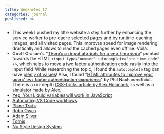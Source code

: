 ```yaml
---
title: Weeknotes 17
categories: journal
published: no
---
```

- This week I pushed my little website a step further by enhancing the service worker to pre-cache selected pages and by runtime-caching images, and all visited pages. This improves speed for image rendering drastically and allows to read the cached pages even offline. Voilà.
- Geoff Graham´s "[There’s an input attribute for a one-time code](https://geoffgraham.me/theres-an-input-attribute-for-a-one-time-code/)" pointed towards the HTML <code>&lt;input type="number" autocomplete="one-time-code" /></code>, which helps to move a two factor authentication code easily into the input field. While researching the topic, I found the <code>autocomplete</code> tag can have [plenty of values](https://developer.mozilla.org/en-US/docs/Web/HTML/Attributes/autocomplete)! Also, I found "[HTML attributes to improve your users' two factor authentication experience](https://www.twilio.com/blog/html-attributes-two-factor-authentication-autocomplete)" by Phil Nash beneficial. There is an in-depth [CSS-Tricks article by Alex Holachek](https://css-tricks.com/better-form-inputs-for-better-mobile-user-experiences/), as well as a  [simulator made by Alex](https://better-mobile-inputs.netlify.app). 
- [Yep. Your Liquid variables will work in JavaScript](https://brentryanjohnson.com/jekyll-leaflet-variables/)
- [Automating VS Code workflows](https://css-tricks.com/some-little-improvements-to-my-vs-code-workflow-workspaces-icons-tasks/)
- [Plane Trails](https://codepen.io/chrisgannon/full/VwwRGQG)
- [Robb Owen](https://robbowen.digital)
- [Adam Silver](https://adamsilver.io)
- [Tornis](https://tornis.robbowen.digital)
- [No Style Design System](https://nostyle.herokuapp.com)